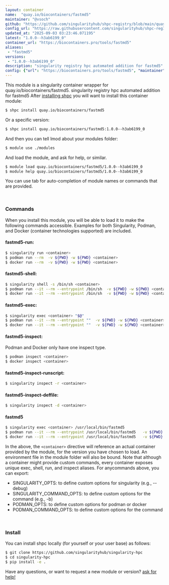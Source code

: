 ```yaml
---
layout: container
name:  "quay.io/biocontainers/fastmd5"
maintainer: "@vsoch"
github: "https://github.com/singularityhub/shpc-registry/blob/main/quay.io/biocontainers/fastmd5/container.yaml"
config_url: "https://raw.githubusercontent.com/singularityhub/shpc-registry/main/quay.io/biocontainers/fastmd5/container.yaml"
updated_at: "2025-09-03 03:23:46.071195"
latest: "1.0.0--h3ab6199_0"
container_url: "https://biocontainers.pro/tools/fastmd5"
aliases:
 - "fastmd5"
versions:
 - "1.0.0--h3ab6199_0"
description: "singularity registry hpc automated addition for fastmd5"
config: {"url": "https://biocontainers.pro/tools/fastmd5", "maintainer": "@vsoch", "description": "singularity registry hpc automated addition for fastmd5", "latest": {"1.0.0--h3ab6199_0": "sha256:77174d0332ac5a0fe338b629df526f775e2049b58539e6250cbdf6577c411ac7"}, "tags": {"1.0.0--h3ab6199_0": "sha256:77174d0332ac5a0fe338b629df526f775e2049b58539e6250cbdf6577c411ac7"}, "docker": "quay.io/biocontainers/fastmd5", "aliases": {"fastmd5": "/usr/local/bin/fastmd5"}}
---
```


This module is a singularity container wrapper for quay.io/biocontainers/fastmd5.
singularity registry hpc automated addition for fastmd5
After [installing shpc](#install) you will want to install this container module:


```bash
$ shpc install quay.io/biocontainers/fastmd5
```

Or a specific version:

```bash
$ shpc install quay.io/biocontainers/fastmd5:1.0.0--h3ab6199_0
```

And then you can tell lmod about your modules folder:

```bash
$ module use ./modules
```

And load the module, and ask for help, or similar.

```bash
$ module load quay.io/biocontainers/fastmd5/1.0.0--h3ab6199_0
$ module help quay.io/biocontainers/fastmd5/1.0.0--h3ab6199_0
```

You can use tab for auto-completion of module names or commands that are provided.

<br>

### Commands

When you install this module, you will be able to load it to make the following commands accessible.
Examples for both Singularity, Podman, and Docker (container technologies supported) are included.

#### fastmd5-run:

```bash
$ singularity run <container>
$ podman run --rm  -v ${PWD} -w ${PWD} <container>
$ docker run --rm  -v ${PWD} -w ${PWD} <container>
```

#### fastmd5-shell:

```bash
$ singularity shell -s /bin/sh <container>
$ podman run --it --rm --entrypoint /bin/sh  -v ${PWD} -w ${PWD} <container>
$ docker run --it --rm --entrypoint /bin/sh  -v ${PWD} -w ${PWD} <container>
```

#### fastmd5-exec:

```bash
$ singularity exec <container> "$@"
$ podman run --it --rm --entrypoint ""  -v ${PWD} -w ${PWD} <container> "$@"
$ docker run --it --rm --entrypoint ""  -v ${PWD} -w ${PWD} <container> "$@"
```

#### fastmd5-inspect:

Podman and Docker only have one inspect type.

```bash
$ podman inspect <container>
$ docker inspect <container>
```

#### fastmd5-inspect-runscript:

```bash
$ singularity inspect -r <container>
```

#### fastmd5-inspect-deffile:

```bash
$ singularity inspect -d <container>
```


#### fastmd5

```bash
$ singularity exec <container> /usr/local/bin/fastmd5
$ podman run --it --rm --entrypoint /usr/local/bin/fastmd5   -v ${PWD} -w ${PWD} <container> -c " $@"
$ docker run --it --rm --entrypoint /usr/local/bin/fastmd5   -v ${PWD} -w ${PWD} <container> -c " $@"
```



In the above, the `<container>` directive will reference an actual container provided
by the module, for the version you have chosen to load. An environment file in the
module folder will also be bound. Note that although a container
might provide custom commands, every container exposes unique exec, shell, run, and
inspect aliases. For anycommands above, you can export:

 - SINGULARITY_OPTS: to define custom options for singularity (e.g., --debug)
 - SINGULARITY_COMMAND_OPTS: to define custom options for the command (e.g., -b)
 - PODMAN_OPTS: to define custom options for podman or docker
 - PODMAN_COMMAND_OPTS: to define custom options for the command

<br>

### Install

You can install shpc locally (for yourself or your user base) as follows:

```bash
$ git clone https://github.com/singularityhub/singularity-hpc
$ cd singularity-hpc
$ pip install -e .
```

Have any questions, or want to request a new module or version? [ask for help!](https://github.com/singularityhub/singularity-hpc/issues)